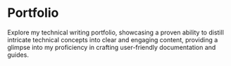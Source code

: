 # Portfolio
 Explore my technical writing portfolio, showcasing a proven ability to distill intricate technical concepts into clear and engaging content, providing a glimpse into my proficiency in crafting user-friendly documentation and guides.
